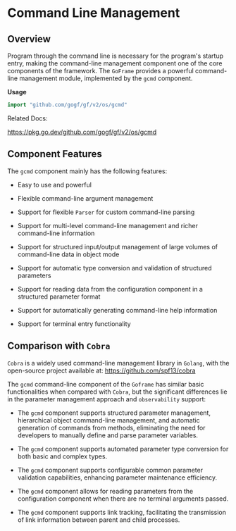 # Command Line Management

## Overview

Program through the command line is necessary for the program's startup entry, making the command-line management component one of the core components of the framework. The `GoFrame` provides a powerful command-line management module, implemented by the `gcmd` component.

**Usage**

```go
import "github.com/gogf/gf/v2/os/gcmd"
```

Related Docs:

<https://pkg.go.dev/github.com/gogf/gf/v2/os/gcmd>

## Component Features

The `gcmd` component mainly has the following features:

- Easy to use and powerful

- Flexible command-line argument management

- Support for flexible `Parser` for custom command-line parsing

- Support for multi-level command-line management and richer command-line information

- Support for structured input/output management of large volumes of command-line data in object mode

- Support for automatic type conversion and validation of structured parameters

- Support for reading data from the configuration component in a structured parameter format

- Support for automatically generating command-line help information

- Support for terminal entry functionality

## Comparison with `Cobra`

`Cobra` is a widely used command-line management library in `Golang`, with the open-source project available at: <https://github.com/spf13/cobra>

The `gcmd` command-line component of the `Goframe` has similar basic functionalities when compared with `Cobra`, but the significant differences lie in the parameter management approach and `observability` support:

- The `gcmd` component supports structured parameter management, hierarchical object command-line management, and automatic generation of commands from methods, eliminating the need for developers to manually define and parse parameter variables.

- The `gcmd` component supports automated parameter type conversion for both basic and complex types.

- The `gcmd` component supports configurable common parameter validation capabilities, enhancing parameter maintenance efficiency.

- The `gcmd` component allows for reading parameters from the configuration component when there are no terminal arguments passed.

- The `gcmd` component supports link tracking, facilitating the transmission of link information between parent and child processes.
